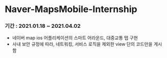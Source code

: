 # Naver-MapsMobile-Internship
### 기간 : 2021.01.18 ~ 2021.04.02

- 네이버 map ios 어플리케이션의 스마트 어라운드, 대중교통 탭 구현
- 사내 보안 규정에 따라, 네트워킹, 서비스 로직을 제외한 view 단의 코드만을 게시함
